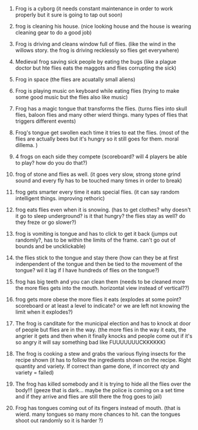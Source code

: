 1. Frog is a cyborg
   (it needs constant maintenance in order to work properly but it sure is going to tap out soon)

2. frog is cleaning his house.
   (nice looking house and the house is wearing cleaning gear to do a good job)

3. Frog is driving and cleans window full of flies.
   (like the wind in the willows story. the frog is driving recklessly so flies get everywhere)

4. Medieval frog saving sick people by eating the bugs
   (like a plague doctor but hte flies eats the maggots and flies corrupting the sick)

5. Frog in space
   (the flies are acuatally small aliens)

6. Frog is playing music on keyboard while eating flies
   (trying to make some good music but the flies also like music)

7. Frog has a magic tongue that transforms the flies.
   (turns flies into skull flies, baloon flies and many other wierd things. many types of flies that triggers different events)

8. Frog's tongue get swollen each time it tries to eat the flies.
   (most of the flies are actually bees but it's hungry so it still goes for them. moral dillema. )

9. 4 frogs on each side they compete
   (scoreboard? will 4 players be able to play? how do you do that?)

10. frog of stone and flies as well.
    (it goes very slow, strong stone grind sound and every fly has to be touched many times in order to break)

11. frog gets smarter every time it eats special flies.
    (it can say random intelligent things. improving rethoric)

12. frog eats flies even when it is snowing.
    (has to get clothes? why doesn't it go to sleep underground? is it that hungry? the flies stay as well? do they freze or go slower?)

13. frog is vomiting is tongue and has to click to get it back
    (jumps out randomly?, has to be within the limits of the frame. can't go out of bounds and be uncklickable)

14. the flies stick to the tongue and stay there
    (how can they be at first indenpendent of the tongue and then be tied to the movement of the tongue? wil it lag if I have hundreds of flies on the tongue?)

15. frog has big teeth and you can clean them
    (needs to be cleaned more the more flies gets into the mouth. horizontal view instead of vertical??)

16. frog gets more obese the more flies it eats
    (explodes at some point? scoreboard or at least a level to indicate? or we are left not knowing the limit when it explodes?)

17. The frog is canditate for the municipal election and has to knock at door of people but flies are in the way.
    (the more flies in the way it eats, the angrier it gets and then when it finally knocks and people come out if it's so angry it will say something bad like FUUUUUUUCKKKKKK)

18. The frog is cooking a stew and grabs the various flying insects for the recipe shown
    (it has to follow the ingredients shown on the recipe. Right quantity and variety. If correct than game done, if incorrect qty and variety = failed)

19. The frog has killed somebody and it is trying to hide all the flies over the body!!!
    (geeze that is dark... maybe the police is coming on a set time and if they arrive and flies are still there the frog goes to jail)

20. Frog has tongues coming out of its fingers instead of mouth.
    (that is wierd. many tongues so many more chances to hit. can the tongues shoot out randomly so it is harder ?)
